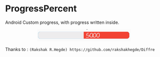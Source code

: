 # ProgressPercent
Android Custom progress, with progress written inside.

<p align="center">
<img alt="demo gif" src="preview/progress_percent.png" width=300 />
</p>

Thanks to :
`(Rakshak R.Hegde) https://github.com/rakshakhegde/Diffre`
